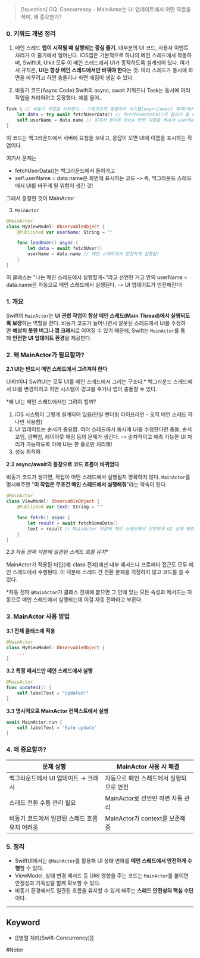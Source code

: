 
> [!question]
> GQ. Concurrency - MainActor는 UI 업데이트에서 어떤 역할을 하며, 왜 중요한가?


### 0. 키워드 개념 정리
1) 메인 스레드
**앱이 시작될 때 실행되는 중심 줄기.**
대부분의 UI 코드, 사용자 이벤트 처리가 이 줄기에서 일어난다. iOS앱은 기본적으로 하나의 메인 스레드에서 작동하며, SwiftUI, UIkit 모두 이 메인 스레드에서 UI가 동작하도록 설계되어 있다.
여기서 규칙은, **UI는 항상 메인 스레드에서만 바꿔야 한다**는 것. 여러 스레드가 동시에 화면을 바꾸려고 하면 충돌이나 화면 깨짐이 생길 수 있다.

2) 비동기 코드(Async Code)
Swift의 async, await 키워드나 Task는 동시에 여러 작업을 처리하려고 등장했다.
예를 들어..
```swift
Task { // 비동기 작업을 시작한다 - 스위프트의 병렬처리 시스템(async/await 체계)에서 새로운 비동기 작업을 별도의 컨텍스트에서 실행하겠다는 의미. 즉 백그라운드에서 뭔가 오래 걸리는 작업을 시도하려고 하는 것.
    let data = try await fetchUserData() // fetchUserData()의 결과가 올 때까지 잠깐 멈추고 대기.(*이 줄만 일시정지, 나머지 동작은 돌아감)
    self.userName = data.name // 위에서 받아온 data 안의 이름을 꺼내서 userName이라는 변수에 할당, UI 업데이트
}
```
이 코드는 백그라운드에서 서버에 요청을 보내고, 응답이 오면 UI에 이름을 표시하는 작업이다.

여기서 문제는
- fetchUserData()는 백그라운드에서 돌아가고
- self.userName = data.name은 화면에 표시하는 코드
-> 즉, 백그라운드 스레드에서 UI를 바꾸게 될 위험이 생긴 것!

그래서 등장한 것이 MainActor

3) `MainActor`
```swift
@MainActor
class MyViewModel: ObservableObject {
    @Published var userName: String = ""

    func loadUser() async {
        let data = await fetchUser()
        userName = data.name // 메인 스레드에서 안전하게 실행됨!
    }
}
```
이 클래스는 "나는 메인 스레드에서 실행할게~"라고 선언한 거고
안의 userName = data.name은 자동으로 메인 스레드에서 실행된다. -> UI 업데이트가 안전해진다!

### 1. 개요

Swift의 `MainActor`는 **UI 관련 작업이 항상 메인 스레드(Main Thread)에서 실행되도록 보장**하는 역할을 한다. 비동기 코드가 늘어나면서 잘못된 스레드에서 UI를 수정하면 **예상치 못한 버그나 앱 크래시**로 이어질 수 있기 때문에, Swift는 `MainActor`를 통해 **안전한 UI 업데이트 환경**을 제공한다.


### 2. 왜 MainActor가 필요할까?

**2.1 UI는 반드시 메인 스레드에서 그려져야 한다**

UIKit이나 SwiftUI는 모두 UI를 메인 스레드에서 그리는 구조다.* 백그라운드 스레드에서 UI를 변경하려고 하면 시스템이 경고를 주거나 앱이 충돌할 수 있다.

\*왜 UI는 메인 스레드에서만 그려야 할까?
1) iOS 시스템이 그렇게 설계되어 있음(단일 렌더링 파이프라인 - 오직 메인 스레드 하나만 사용함)
2) UI 업데이트는 순서가 중요함. 여러 스레드에서 동시에 UI를 수정한다면 충돌, 순서 꼬임, 깜빡임, 레이아웃 깨짐 등의 문제가 생긴다. -> 순차적이고 예측 가능한 UI 처리가 가능하도록 아예 UI는 한 줄로만 처리해! 
3) 성능 최적화

**2.2 async/await의 등장으로 코드 흐름이 바뀌었다**

비동기 코드가 생기면, 작업이 어떤 스레드에서 실행될지 명확하지 않다. `MainActor`를 명시해주면 "**이 작업은 무조건 메인 스레드에서 실행해줘**"라는 약속이 된다.

```swift
@MainActor
class ViewModel: ObservableObject {
    @Published var text: String = ""

    func fetch() async {
        let result = await fetchSomeData()
        text = result // MainActor 덕분에 메인 스레드에서 안전하게 UI 상태 변경
    }
}
```

**2.3 자동 전파* 덕분에 일관된 스레드 흐름 유지**

MainActor가 적용된 타입(예: class 전체)에선 내부 메서드나 프로퍼티 접근도 모두 메인 스레드에서 수행된다. 이 덕분에 스레드 간 전환 문제를 걱정하지 않고 코드를 쓸 수 있다.

\*자동 전파
`@MainActor`가 클래스 전체에 붙으면 그 안에 있는 모든 속성과 메서드는 자동으로 메인 스레드에서 실행되는데 이걸 자동 전파라고 부른다.

### 3. MainActor 사용 방법

**3.1 전체 클래스에 적용**

```swift
@MainActor
class MyViewModel: ObservableObject {
    ...
}
```

**3.2 특정 메서드만 메인 스레드에서 실행**

```swift
@MainActor
func updateUI() {
    self.labelText = "Updated!"
}
```

**3.3 명시적으로 MainActor 컨텍스트에서 실행**

```swift
await MainActor.run {
    self.labelText = "Safe update"
}
```


### 4. 왜 중요할까?

|문제 상황|MainActor 사용 시 해결|
|---|---|
|백그라운드에서 UI 업데이트 → 크래시|자동으로 메인 스레드에서 실행되므로 안전|
|스레드 전환 수동 관리 필요|MainActor로 선언만 하면 자동 관리|
|비동기 코드에서 일관된 스레드 흐름 유지 어려움|MainActor가 context를 보존해줌|


### 5. 정리

- SwiftUI에서는 `@MainActor`를 활용해 UI 상태 변화를 **메인 스레드에서 안전하게 수행**할 수 있다.
- ViewModel, 상태 변경 메서드 등 UI에 영향을 주는 코드는 `MainActor`를 붙이면 안정성과 가독성을 함께 확보할 수 있다.
- 비동기 환경에서도 일관된 흐름을 유지할 수 있게 해주는 **스레드 안전성의 핵심 수단**이다.

---
## Keyword

- [[병렬 처리(Swift-Concurrency)]]

#Noter